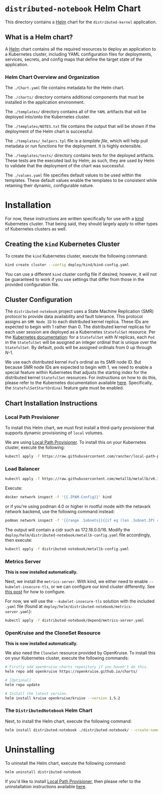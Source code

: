 # `distributed-notebook` Helm Chart

This directory contains a [Helm](https://helm.sh/) chart for the `distributed-kernel` application.

## What is a Helm chart?

A [Helm](https://helm.sh/) chart contains all the required resources to deploy an application to a Kubernetes cluster, including YAML configuration files for deployments, services, secrets, and config maps that define the target state of the application.

### Helm Chart Overview and Organization

The `./Chart.yaml` file contains metadata for the Helm chart.

The `./charts/` directory contains additional components that must be installed in the application environment.

The `./templates/` directory contains all of the `YAML` artifacts that will be deployed into/onto the Kubernetes cluster.

The `./templates/NOTES.txt` file contains the output that will be shown if the deployment of the Helm chart is successful.

The `./templates/_helpers.tpl` file is a _template file_, which will help pull metadata or run functions for the deployment. It is highly extensible.

The `./templates/tests/` directory contains tests for the deployed artifacts. These tests are the executed last by Helm; as such, they are used by Helm to validate that the deployment of the chart was successful.

The `./values.yaml` file specifies default values to be used within the templates. These default values enable the templates to be consistent while retaining their dynamic, configurable nature.

# Installation

For now, these instructions are written specifically for use with a [kind](https://kind.sigs.k8s.io/) Kubernetes cluster. That being said, they should largely apply to other types of Kubernetes clusters as well.

## Creating the `kind` Kubernetes Cluster

To create the `kind` Kubernetes cluster, execute the following command:

```sh
kind create cluster --config deploy/kind/kind-config.yaml
```

You can use a different `kind` cluster config file if desired; however, it will not be guaranteed to work if you use settings that differ from those in the provided configuration file.

## Cluster Configuration

The `distributed-notebook` project uses a State Machine Replication (SMR) protocol to provide data availability and fault tolerance. This protocol assigns an `SMR Node ID` to each distributed kernel replica. These IDs are expected to begin with 1 rather than 0. The distributed kernel replicas for each user session are deployed as a Kubernetes `StatefulSet` resource. Per the [Kubernetes documentation](https://kubernetes.io/docs/concepts/workloads/controllers/statefulset/): for a `StatefulSet` with _N_ replicas, each `Pod` in the `StatefulSet` will be assigned an integer ordinal that is unique over the `StatefulSet`. By default, pods will be assigned ordinals from 0 up through _N_-1.

We use each distributed kernel `Pod`'s ordinal as its SMR node ID. But because SMR node IDs are expected to begin with 1, we need to enable a special feature within Kubernetes that adjusts the starting index for the distributed kernel `StatefulSet` resources. For instructions on how to do this, please refer to the Kubernetes documentation available [here](https://kubernetes.io/docs/concepts/workloads/controllers/statefulset/#start-ordinal). Specifically, the `StatefulSetStartOrdinal` feature gate must be enabled.

## Chart Installation Instructions

### Local Path Provisioner

To install this Helm chart, we must first install a third-party provisioner that supports dynamic provisioning of `local` volumes.

We are using [Local Path Provisioner](https://github.com/rancher/local-path-provisioner/tree/master). To install this on your Kubernetes cluster, execute the following:

```sh
kubectl apply -f https://raw.githubusercontent.com/rancher/local-path-provisioner/v0.0.26/deploy/local-path-storage.yaml
```

### Load Balancer 

``` sh
kubectl apply -f https://raw.githubusercontent.com/metallb/metallb/v0.13.7/config/manifests/metallb-native.yaml
``` 

Execute:
``` sh
docker network inspect -f '{{.IPAM.Config}}' kind
```

or if you're using podman 4.0 or higher in rootful mode with the netavark network backend, use the following command instead:
``` sh
podman network inspect -f '{{range .Subnets}}{{if eq (len .Subnet.IP) 4}}{{.Subnet}}{{end}}{{end}}' kind
```

The output will contain a cidr such as 172.18.0.0/16. Modify the `deploy/helm/distributed-notebook/metallb-config.yaml` file accordingly, then execute:
``` sh
kubectl apply -f distributed-notebook/metallb-config.yaml
```

### Metrics Server

**This is now installed automatically.**

Next, we install the `metrics-server`. With kind, we either need to enable `--kubelet-insecure-tls`, or we can configure our kind cluster differently. See [this post](https://www.zeng.dev/post/2023-kubeadm-enable-kubelet-serving-certs/) for how to configure.

For now, we will use the `--kubelet-insecure-tls` solution with the included `.yaml` file (found at `deploy/helm/distributed-notebook/metrics-server.yaml`):

```sh
kubectl apply -f distributed-notebook/depend/metrics-server.yaml
```

### OpenKruise and the CloneSet Resource

**This is now installed automatically.**

We also need the `CloneSet` resource provided by OpenKruise. To install this on your Kubernetes cluster, execute the following commands:

```sh
# Firstly add openkruise charts repository if you haven't do this.
helm repo add openkruise https://openkruise.github.io/charts/

# [Optional]
helm repo update

# Install the latest version.
helm install kruise openkruise/kruise --version 1.5.2
```

### The `DistributedNotebook` Helm Chart

Next, to install the Helm chart, execute the following command:

```sh
helm install distributed-notebook ./distributed-notebook/ --create-namespace
```

# Uninstalling

To uninstall the Helm chart, execute the following command:

```sh
helm uninstall distributed-notebook
```

If you'd like to install [Local Path Provisioner](https://github.com/rancher/local-path-provisioner/tree/master), then please refer to the uninstallation instructions available [here](https://github.com/rancher/local-path-provisioner/tree/master).

